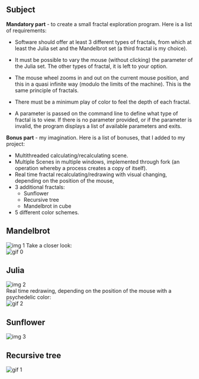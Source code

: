 ## Subject
**Mandatory part** - to create a small fractal exploration program. Here is a list of requirements:  
* Software should offer at least 3 different types of fractals, from which at least the Julia set and the Mandelbrot set (a third fractal is my choice).  
  
* It must be possible to vary the mouse (without clicking) the parameter of the Julia
set. The other types of fractal, it is left to your option.  
  
* The mouse wheel zooms in and out on the current mouse position, and this in a quasi infinite way (modulo the limits of the machine). This is the same principle of fractals.  
  
* There must be a minimum play of color to feel the depth of each fractal.  
  
* A parameter is passed on the command line to define what type of fractal is to
view. If there is no parameter provided, or if the parameter is invalid, the program
displays a list of available parameters and exits.  
  
**Bonus part** - my imagination. Here is a list of bonuses, that I added to my project:  
* Multithreaded calculating/recalculating scene.
* Multiple Scenes in multiple windows, implemented through fork (an operation whereby a process creates a copy of itself).
* Real time fractal recalculating/redrawing with visual changing, depending on the position of the mouse,
* 3 additional fractals:
  * Sunflower
  * Recursive tree
  * Mandelbrot in cube
* 5 different color schemes.  
## Mandelbrot
![img 1](https://pp.userapi.com/c639418/v639418165/398f4/Lul7vC8sL6w.jpg)
Take a closer look:  
![gif 0](https://github.com/kandreyc/additionalthing/blob/master/g00.gif)
## Julia
![img 2](https://pp.userapi.com/c639418/v639418165/398fe/5a5wjbuJbsY.jpg)  
Real time redrawing, depending on the position of the mouse with a psychedelic color:  
![gif 2](https://github.com/kandreyc/additionalthing/blob/master/g01.gif?raw=true)
## Sunflower
![img 3](https://pp.userapi.com/c639418/v639418165/39912/wFla1i7301I.jpg)
## Recursive tree
![gif 1](https://github.com/kandreyc/additionalthing/blob/master/g1.gif)
